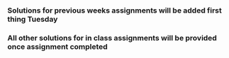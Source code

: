 ### Solutions for previous weeks assignments will be added first thing Tuesday

### All other solutions for in class assignments will be provided once assignment completed
